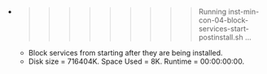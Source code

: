 * >>>>>>>>> Running inst-min-con-04-block-services-start-postinstall.sh ...
  * Block services from starting after they are being installed.
  * Disk size = 716404K. Space Used = 8K. Runtime = 00:00:00:00.
